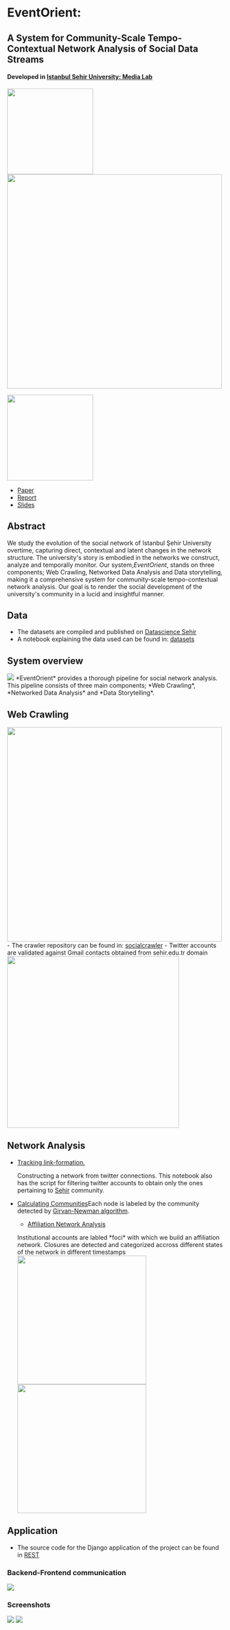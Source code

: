 # EventOrient:
## A System for Community-Scale Tempo-Contextual Network Analysis of Social Data Streams

#### Developed in <a href="http://sehir.edu.tr/">Istanbul Sehir University: Media Lab
<p>
<img src="https://www.sehir.edu.tr/tr/Documents/kurumsal-kimlik/PNG_Formatinda_SEHIR_logo_1.png" width=200></a>
<img src="https://github.com/AmmarRashed/EventOrient/blob/master/misc/pics/ss2.png?raw=true" width=500>
</p>
<img src="https://github.com/AmmarRashed/EventOrient/blob/master/misc/pics/medialab.jpg?raw=true" width=200>

- <a href="https://github.com/AmmarRashed/EventOrient/blob/master/docs/IEEE_formatted_paper.pdf">Paper</a>
- <a href="https://github.com/AmmarRashed/EventOrient/blob/master/docs/final_report.pdf">Report</a>
- <a href="https://github.com/AmmarRashed/EventOrient/blob/master/docs/final_presentation.pdf">Slides</a>


## Abstract

We study the evolution of the social network of Istanbul Şehir University overtime, capturing direct, contextual and latent changes in the network structure. The university's story is embodied in the networks we construct, analyze and temporally monitor. Our system,*EventOrient*, stands on three components; Web Crawling, Networked Data Analysis and Data storytelling, making it a comprehensive system for community-scale tempo-contextual network analysis. Our goal is to render the social development of the university's community in a lucid and insightful manner.

## Data

- The datasets are compiled and published on <a href="http://datascience.sehir.edu.tr/main/datasets/"> Datascience Sehir</a>
- A notebook explaining the data used can be found in: <a href="https://github.com/AmmarRashed/EventOrient/blob/master/datasets/datasets.ipynb">datasets</a>


## System overview

<img src="https://github.com/AmmarRashed/EventOrient/blob/master/misc/pics/workflow.jpg?raw=true">
*EventOrient* provides a thorough pipeline for social network analysis. This pipeline consists of three main components; *Web Crawling*, *Networked Data Analysis* and *Data Storytelling*.

## Web Crawling

<img src="https://github.com/AmmarRashed/EventOrient/blob/master/misc/pics/crawler.jpg?raw=true" width=500>
- The crawler repository can be found in: <a href="https://github.com/ihsansecer/socialcrawler">socialcrawler</a>
- Twitter accounts are validated against Gmail contacts obtained from sehir.edu.tr domain
<img src="https://github.com/AmmarRashed/EventOrient/blob/master/misc/pics/accountValidating.jpg?raw=true" width=400>

## Network Analysis

- <a href="https://github.com/AmmarRashed/EventOrient/blob/master/notebooks/tracking_link_formation.ipynb">Tracking link-formation.</a> <p>Constructing a network from twitter connections. This notebook also has the script for filtering twitter accounts to obtain only the ones pertaining to <a href="http://sehir.edu.tr/">Sehir</a> community.</p>
- <a href="https://github.com/AmmarRashed/EventOrient/blob/master/notebooks/calculating_communities.ipynb">Calculating Communities</a><pr>Each node is labeled by the community detected by <a href="https://en.wikipedia.org/wiki/Girvan%E2%80%93Newman_algorithm"> Girvan-Newman algorithm</a>.
  - <a href="https://github.com/AmmarRashed/EventOrient/blob/master/notebooks/calculating_closures.ipynb"> Affiliation Network Analysis</a>
  <p> Institutional accounts are labled *foci* with which we build an affiliation network. Closures are detected and categorized accross different states of the network in different timestamps
    </br>
    <img src="https://github.com/AmmarRashed/EventOrient/blob/master/misc/pics/focal.png?raw=true" width=300>
  <img src="https://github.com/AmmarRashed/EventOrient/blob/master/misc/pics/member.png?raw=true" width=300>

</p>
  
## Application

- The source code for the Django application of the project can be found in <a href="https://github.com/AmmarRashed/EventOrient/tree/master/REST"> REST</a>

### Backend-Frontend communication

<img src="https://github.com/AmmarRashed/EventOrient/blob/master/misc/pics/Django.jpg?raw=true">

### Screenshots

<img src="https://github.com/AmmarRashed/EventOrient/blob/master/misc/pics/ss.png?raw=true">
<img src="https://github.com/AmmarRashed/EventOrient/blob/master/misc/pics/ss1.png?raw=true">
